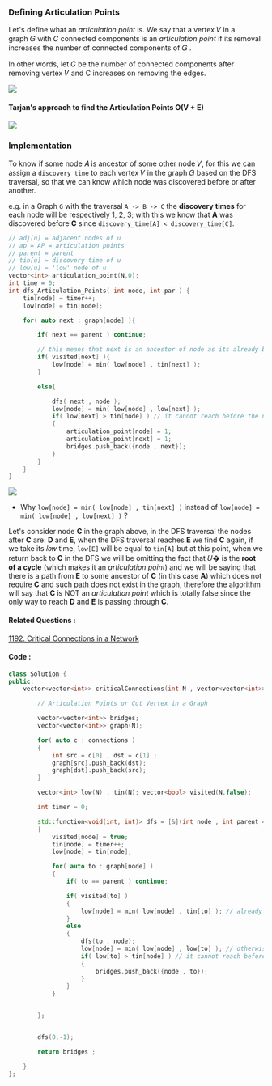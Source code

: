 ### Defining Articulation Points

Let's define what an _articulation point_ is. We say that a vertex 𝑉 in a graph 𝐺 with 𝐶 connected components is an _articulation point_ if its removal increases the number of connected components of 𝐺 . 

In other words, let 𝐶 be the number of connected components after removing vertex 𝑉 and C increases on removing the edges.


![](https://codeforces.com/predownloaded/7f/31/7f31b30b9f0cdfd06bb884da64d2aebe2bc993e1.png)

#### Tarjan's approach to find the Articulation Points O(V + E)

![](https://codeforces.com/predownloaded/ba/03/ba03bbf48735da5993033073f1d53d617c491c45.png)

### Implementation

To know if some node 𝐴 is ancestor of some other node 𝑉, for this we can assign a `discovery time` to each vertex 𝑉 in the graph 𝐺 based on the DFS traversal, so that we can know which node was discovered before or after another. 

e.g. in a Graph `G` with the traversal `A -> B -> C` the **discovery** **times** for each node will be respectively 1, 2, 3; with this we know that **A** was discovered before **C** since `discovery_time[A] < discovery_time[C]`.


```cpp
// adj[u] = adjacent nodes of u
// ap = AP = articulation points
// parent = parent
// tin[u] = discovery time of u
// low[u] = 'low' node of u
vector<int> articulation_point(N,0);
int time = 0;
int dfs_Articulation_Points( int node, int par ) {
	tin[node] = timer++;
	low[node] = tin[node];

	for( auto next : graph[node] ){

		if( next == parent ) continue;

		// this means that next is an ancestor of node as its already been reached
		if( visited[next] ){
			low[node] = min( low[node] , tin[next] );
		}

		else{

			dfs( next , node );
			low[node] = min( low[node] , low[next] );
			if( low[next] > tin[node] ) // it cannot reach before the node so no back edge is there for fast reach
			{
				articulation_point[node] = 1;
				articulation_point[next] = 1;
				bridges.push_back({node , next});
			}
		}
	}
}
```

![](https://codeforces.com/predownloaded/a6/17/a617a63a6fa6f6591f6c69a860a68ba38d97a21f.png)

- Why `low[node] = min( low[node] , tin[next] )` instead of `low[node] = min( low[node] , low[next] )` ?

Let's consider node **C** in the graph above, in the DFS traversal the nodes after **C** are: **D** and **E**, when the DFS traversal reaches **E** we find **C** again, if we take its 𝑙𝑜𝑤 time, `low[E]` will be equal to `tin[A]` but at this point, when we return back to **C** in the DFS we will be omitting the fact that 𝑈� is the **root of a cycle** (which makes it an _articulation point_) and we will be saying that there is a path from **E** to some ancestor of **C** (in this case **A**) which does not require **C** and such path does not exist in the graph, therefore the algorithm will say that **C** is NOT an _articulation point_ which is totally false since the only way to reach **D** and **E** is passing through **C**.



#### Related Questions :
[1192. Critical Connections in a Network](https://leetcode.com/problems/critical-connections-in-a-network/)

#### Code :
```cpp
class Solution {
public:
    vector<vector<int>> criticalConnections(int N , vector<vector<int>>& connections) {

        // Articulation Points or Cut Vertex in a Graph

        vector<vector<int>> bridges;
        vector<vector<int>> graph(N);

        for( auto c : connections )
        {
            int src = c[0] , dst = c[1] ;
            graph[src].push_back(dst);
            graph[dst].push_back(src);
        }

        vector<int> low(N) , tin(N); vector<bool> visited(N,false);

        int timer = 0;

        std::function<void(int, int)> dfs = [&](int node , int parent = -1) -> void
        {
            visited[node] = true;
            tin[node] = timer++;
            low[node] = tin[node];

            for( auto to : graph[node] )
            {
                if( to == parent ) continue;

                if( visited[to] )
                {
                    low[node] = min( low[node] , tin[to] ); // already visited then take its low distance 
                }
                else
                {
                    dfs(to , node);
                    low[node] = min( low[node] , low[to] ); // otherwise take the low after its dfs is complete 
                    if( low[to] > tin[node] ) // it cannot reach before the node so no back edge is there for fast reach
                    {
                        bridges.push_back({node , to});
                    }
                }
            }


        };


        dfs(0,-1);

        return bridges ;

    }
};
```

